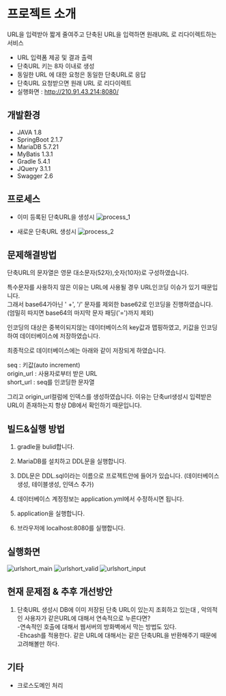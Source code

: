 프로젝트 소개
====
URL을 입력받아 짧게 줄여주고 단축된 URL을 입력하면 원래URL 로 리다이렉트하는 서비스
* URL 입력폼 제공 및 결과 출력
* 단축URL 키는 8자 이내로 생성
* 동일한 URL 에 대한 요청은 동일한 단축URL로 응답
* 단축URL 요청받으면 원래 URL 로 리다이렉트
* 실행화면 : http://210.91.43.214:8080/

개발환경
----
* JAVA 1.8  
* SpringBoot 2.1.7  
* MariaDB 5.7.21  
* MyBatis  1.3.1
* Gradle 5.4.1  
* JQuery 3.1.1  
* Swagger 2.6

프로세스
----
* 이미 등록된 단축URL을 생성시
![process_1](https://user-images.githubusercontent.com/33255462/63277479-61283a80-c2e0-11e9-984a-8d361eda9d97.png)

* 새로운 단축URL 생성시
![process_2](https://user-images.githubusercontent.com/33255462/63277191-de06e480-c2df-11e9-8d4a-66df71f85a2f.png)

문제해결방법
----
단축URL의 문자열은 영문 대소문자(52자),숫자(10자)로 구성하였습니다.  

특수문자를 사용하지 않은 이유는 URL에 사용될 경우 URL인코딩 이슈가 있기 때문입니다.  
그래서 base64가아닌 ' +', '/'  문자를 제외한 base62로 인코딩을 진행하였습니다.  
(엄밀히 따지면 base64의 마지막 문자  패딩('=')까지 제외)

인코딩의 대상은 중복이되지않는 데이터베이스의 key값과 맵핑하였고,
키값을 인코딩하여 데이터베이스에 저장하였습니다.  

최종적으로 데이터베이스에는 아래와 같이 저장되게 하였습니다.  

seq : 키값(auto increment)  
origin_url : 사용자로부터 받은 URL  
short_url : seq를 인코딩한 문자열  

그리고 origin_url컬럼에 인덱스를 생성하였습니다.
이유는 단축url생성시 입력받은 URL이 존재하는지 항상 DB에서 확인하기 때문입니다.



빌드&실행 방법
----
1. gradle을 bulid합니다.

2. MariaDB를 설치하고 DDL문을 실행합니다.

3. DDL문은 DDL.sql이라는 이름으로 프로젝트안에 들어가 있습니다. (데이터베이스 생성, 테이블생성, 인덱스 추가)

4. 데이터베이스 계정정보는 application.yml에서 수정하시면 됩니다.

5. application을 실행합니다.

6. 브라우저에 localhost:8080를 실행합니다. 

실행화면
----
![urlshort_main](https://user-images.githubusercontent.com/33255462/63429554-55aa5000-c455-11e9-8bea-35762a783c42.png)
![urlshort_valid](https://user-images.githubusercontent.com/33255462/63429476-1f6cd080-c455-11e9-963e-3b2562bb2c2c.png)
![urlshort_input](https://user-images.githubusercontent.com/33255462/63429420-ee8c9b80-c454-11e9-8981-87d332e1f512.png)


현재 문제점 & 추후 개선방안
----
1. 단축URL 생성시 DB에 이미 저장된 단축 URL이 있는지 조회하고 있는대 , 악의적인 사용자가 같은URL에 대해서 연속적으로 누른다면?  
-연속적인 호출에 대해서 웹서버의 방화벽에서 막는 방법도 있다.  
-Ehcash를 적용한다. 같은 URL에 대해서는 같은 단축URL을 반환해주기 때문에 고려해볼만 하다.   


기타
----
* 크로스도메인 처리
